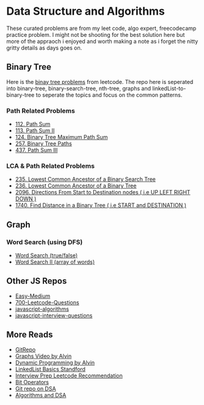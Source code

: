 # Data Structure and Algorithms

These curated problems are from my leet code, algo expert, freecodecamp practice problem. I might not be shooting for the best solution here but more of the appraoch i enjoyed and worth
making a note as i forget the nitty gritty details as days goes on.

## Binary Tree

Here is the [binay tree problems](https://leetcode.com/tag/binary-tree/) from leetcode. The repo here is seperated into binary-tree, binary-search-tree, nth-tree, graphs and linkedList-to-binary-tree to seperate the topics and focus on the common patterns.

### Path Related Problems

- [112. Path Sum](https://github.com/citta-lab/DSA/blob/main/binary-tree/112.path-sum.js)
- [113. Path Sum II](https://github.com/citta-lab/DSA/blob/main/binary-tree/113.path-sum-II.js)
- [124. Binary Tree Maximum Path Sum](https://github.com/citta-lab/DSA/blob/main/binary-tree/124.binary-tree-maximum-path-sum.js)
- [257. Binary Tree Paths](https://github.com/citta-lab/DSA/blob/main/binary-tree/257.binary-tree-paths.js)
- [437. Path Sum III](https://github.com/citta-lab/DSA/blob/main/binary-tree/437.path-sum-III.js)

### LCA & Path Related Problems

- [235. Lowest Common Ancestor of a Binary Search Tree](https://github.com/citta-lab/DSA/blob/main/binary-search-tree/235.lowest-common-ancestor-of-a-binary-search-tree.js)
- [236. Lowest Common Ancestor of a Binary Tree](https://github.com/citta-lab/DSA/blob/main/binary-tree/236.lowest-common-ancestor-of-a-binary-tree.js)
- [2096. Directions From Start to Destination nodes ( i.e UP LEFT RIGHT DOWN )](https://github.com/citta-lab/DSA/blob/main/binary-tree/2096.step-by-step-directions-from-a-binary-tree-node-to-another.js)
- [1740. Find Distance in a Binary Tree ( i.e START and DESTINATION )](https://github.com/citta-lab/DSA/blob/main/binary-tree/1740.find-distance-in-a-binary-tree.js)


## Graph
### Word Search (using DFS)
- [Word Search (true/false)](https://github.com/citta-lab/DSA/blob/main/graphs/79.word-search-dfs.js)
- [Word Search II (array of words)]()

### 

## Other JS Repos

- [Easy-Medium](https://github.com/anubhavsrivastava/leetcodeJS)
- [700-Leetcode-Questions](https://github.com/BakeItTillYouMakeIt/LeetCodeJS/tree/master/Javascript)
- [javascript-algorithms](https://github.com/trekhleb/javascript-algorithms)
- [javascript-interview-questions](https://github.com/sudheerj/javascript-interview-questions)

## More Reads

- [GitRepo](https://github.com/DivyaGodayal/CoderChef-Kitchen)
- [Graphs Video by Alvin](https://www.youtube.com/watch?v=2_Uuixtc5i0)
- [Dynamic Programming by Alvin](https://www.youtube.com/watch?v=oBt53YbR9Kk&t=9296s)
- [LinkedList Basics Standford](http://cslibrary.stanford.edu/103/LinkedListBasics.pdf)
- [Interview Prep Leetcode Recommendation](https://leetcode.com/discuss/study-guide/1098600/topics-which-you-cant-skip-interview-preparation-study-plan-using-leetcode)
- [Bit Operators](https://leetcode.com/discuss/study-guide/1151183/tips-hacks-which-you-cant-ignore-as-a-coder)
- [Git repo on DSA](https://github.com/sachuverma/DataStructures-Algorithms#data-structures--algorithms)
- [Algorithms and DSA](https://github.com/amejiarosario/dsa.js-data-structures-algorithms-javascript/tree/master/src)
